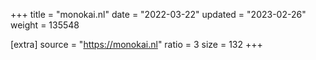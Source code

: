 +++
title = "monokai.nl"
date = "2022-03-22"
updated = "2023-02-26"
weight = 135548

[extra]
source = "https://monokai.nl"
ratio = 3
size = 132
+++
